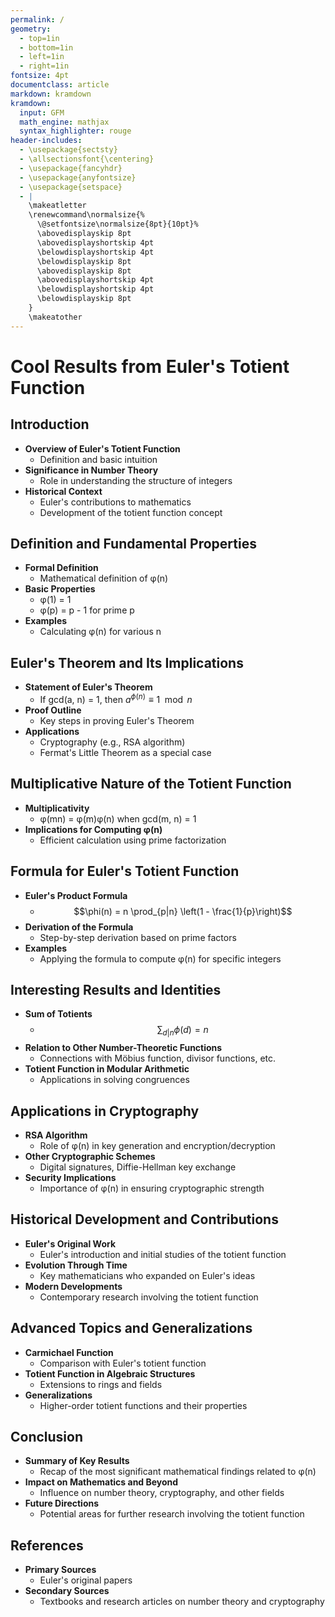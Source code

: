 ```yaml
---
permalink: /
geometry:
  - top=1in
  - bottom=1in
  - left=1in
  - right=1in
fontsize: 4pt
documentclass: article
markdown: kramdown
kramdown:
  input: GFM
  math_engine: mathjax
  syntax_highlighter: rouge
header-includes:
  - \usepackage{sectsty}
  - \allsectionsfont{\centering}
  - \usepackage{fancyhdr}
  - \usepackage{anyfontsize}
  - \usepackage{setspace}
  - |
    \makeatletter
    \renewcommand\normalsize{%
      \@setfontsize\normalsize{8pt}{10pt}%
      \abovedisplayskip 8pt
      \abovedisplayshortskip 4pt
      \belowdisplayshortskip 4pt
      \belowdisplayskip 8pt
      \abovedisplayskip 8pt
      \abovedisplayshortskip 4pt
      \belowdisplayshortskip 4pt
      \belowdisplayskip 8pt
    }
    \makeatother
---
```


# Cool Results from Euler's Totient Function

## Introduction
- **Overview of Euler's Totient Function**
  - Definition and basic intuition
- **Significance in Number Theory**
  - Role in understanding the structure of integers
- **Historical Context**
  - Euler's contributions to mathematics
  - Development of the totient function concept

## Definition and Fundamental Properties
- **Formal Definition**
  - Mathematical definition of φ(n)
- **Basic Properties**
  - φ(1) = 1
  - φ(p) = p - 1 for prime p
- **Examples**
  - Calculating φ(n) for various n

## Euler's Theorem and Its Implications
- **Statement of Euler's Theorem**
  - If gcd(a, n) = 1, then $a^{\phi(n)} \equiv 1 \mod n$
- **Proof Outline**
  - Key steps in proving Euler's Theorem
- **Applications**
  - Cryptography (e.g., RSA algorithm)
  - Fermat's Little Theorem as a special case

## Multiplicative Nature of the Totient Function
- **Multiplicativity**
  - φ(mn) = φ(m)φ(n) when gcd(m, n) = 1
- **Implications for Computing φ(n)**
  - Efficient calculation using prime factorization

## Formula for Euler's Totient Function
- **Euler's Product Formula**
  - $$\phi(n) = n \prod_{p|n} \left(1 - \frac{1}{p}\right)$$
- **Derivation of the Formula**
  - Step-by-step derivation based on prime factors
- **Examples**
  - Applying the formula to compute φ(n) for specific integers

## Interesting Results and Identities
- **Sum of Totients**
  - $$\sum_{d|n} \phi(d) = n$$
- **Relation to Other Number-Theoretic Functions**
  - Connections with Möbius function, divisor functions, etc.
- **Totient Function in Modular Arithmetic**
  - Applications in solving congruences

## Applications in Cryptography
- **RSA Algorithm**
  - Role of φ(n) in key generation and encryption/decryption
- **Other Cryptographic Schemes**
  - Digital signatures, Diffie-Hellman key exchange
- **Security Implications**
  - Importance of φ(n) in ensuring cryptographic strength

## Historical Development and Contributions
- **Euler's Original Work**
  - Euler's introduction and initial studies of the totient function
- **Evolution Through Time**
  - Key mathematicians who expanded on Euler's ideas
- **Modern Developments**
  - Contemporary research involving the totient function

## Advanced Topics and Generalizations
- **Carmichael Function**
  - Comparison with Euler's totient function
- **Totient Function in Algebraic Structures**
  - Extensions to rings and fields
- **Generalizations**
  - Higher-order totient functions and their properties

## Conclusion
- **Summary of Key Results**
  - Recap of the most significant mathematical findings related to φ(n)
- **Impact on Mathematics and Beyond**
  - Influence on number theory, cryptography, and other fields
- **Future Directions**
  - Potential areas for further research involving the totient function

## References
- **Primary Sources**
  - Euler's original papers
- **Secondary Sources**
  - Textbooks and research articles on number theory and cryptography
